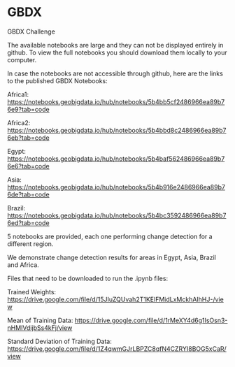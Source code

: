 # GBDX
GBDX Challenge

The available notebooks are large and they can not be displayed entirely in github. To view the full notebooks you should download them locally to your computer.

In case the notebooks are not accessible through github, here are the links to the published GBDX Notebooks:

Africa1: https://notebooks.geobigdata.io/hub/notebooks/5b4bb5cf2486966ea89b76e9?tab=code

Africa2: https://notebooks.geobigdata.io/hub/notebooks/5b4bbd8c2486966ea89b76eb?tab=code

Egypt:   https://notebooks.geobigdata.io/hub/notebooks/5b4baf562486966ea89b76e6?tab=code

Asia:    https://notebooks.geobigdata.io/hub/notebooks/5b4b916e2486966ea89b76de?tab=code

Brazil:  https://notebooks.geobigdata.io/hub/notebooks/5b4bc3592486966ea89b76ed?tab=code

5 notebooks are provided, each one performing change detection for a different region. 

We demonstrate change detection results for areas in Egypt, Asia, Brazil and Africa.



Files that need to be downloaded to run the .ipynb files:

Trained Weights:                          https://drive.google.com/file/d/15JIuZQUvah2T1KElFMidLxMckhAIhHJ-/view   

Mean of Training Data:                    https://drive.google.com/file/d/1rMeXY4d6g1IsOsn3-nHMIVdijbSs4kFj/view

Standard Deviation of Training Data:      https://drive.google.com/file/d/1Z4qwmGJrLBPZC8qfN4CZRYI8BOG5xCaR/view 
